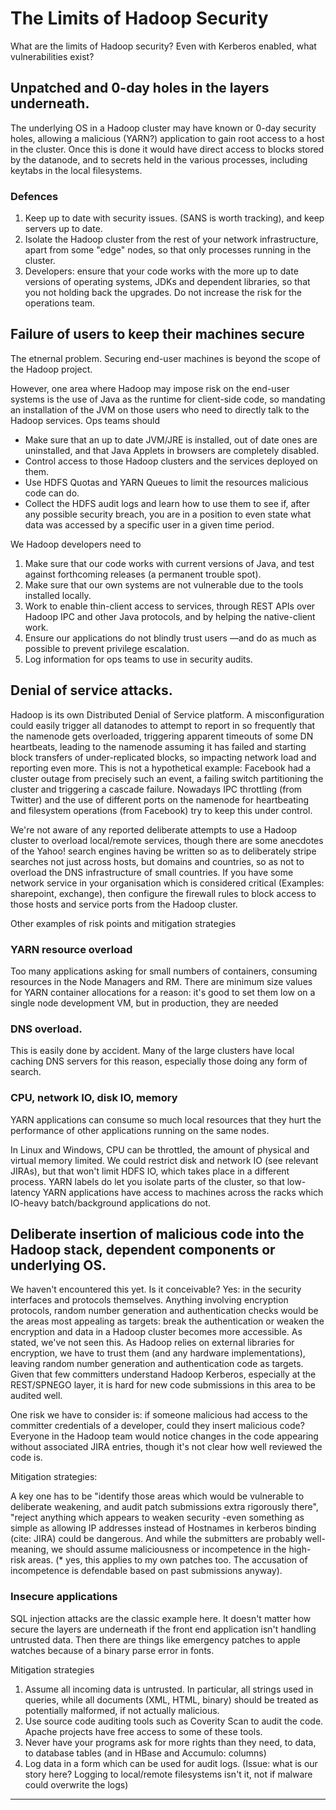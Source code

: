 <!---
  Licensed under the Apache License, Version 2.0 (the "License");
  you may not use this file except in compliance with the License.
  You may obtain a copy of the License at
  
   http://www.apache.org/licenses/LICENSE-2.0
  
  Unless required by applicable law or agreed to in writing, software
  distributed under the License is distributed on an "AS IS" BASIS,
  WITHOUT WARRANTIES OR CONDITIONS OF ANY KIND, either express or implied.
  See the License for the specific language governing permissions and
  limitations under the License. See accompanying LICENSE file.
-->

# The Limits of Hadoop Security

What are the limits of Hadoop security? Even with Kerberos enabled, what vulnerabilities exist?

## Unpatched and 0-day holes in the layers underneath.

The underlying OS in a Hadoop cluster may have known or 0-day security holes, allowing a malicious (YARN?) application to gain root access to a host in the cluster. Once this is done it would have direct access to blocks stored by the datanode, and to secrets held in the various processes, including keytabs in the local filesystems.

### Defences

1. Keep up to date with security issues. (SANS is worth tracking), and keep servers up to date.
2. Isolate the Hadoop cluster from the rest of your network infrastructure, apart from some "edge" nodes, so that only processes running in the cluster.
3. Developers: ensure that your code works with the more up to date versions of operating systems, JDKs and dependent libraries, so that you not holding back the upgrades. Do not increase the risk for the operations team.

## Failure of users to keep their machines secure

The etnernal problem. Securing end-user machines is beyond the scope of the Hadoop project.

However, one area where Hadoop may impose risk on the end-user systems is the use of Java as the runtime for client-side code, so mandating an installation of the JVM on those users who need to directly talk to the Hadoop services.
Ops teams should

* Make sure that an up to date JVM/JRE is installed, out of date ones are uninstalled, and that Java Applets in browsers are completely disabled.
* Control access to those Hadoop clusters and the services deployed on them.
* Use HDFS Quotas and YARN Queues to limit the resources malicious code can do.
* Collect the HDFS audit logs and learn how to use them to see if, after any possible security breach, you are in a position to even state what data was accessed by a specific user in a given time period.

We Hadoop developers need to

1. Make sure that our code works with current versions of Java, and test against forthcoming releases (a permanent trouble spot).
2. Make sure that our own systems are not vulnerable due to the tools installed locally.
3. Work to enable thin-client access to services, through REST APIs over Hadoop IPC and other Java protocols, and by helping the native-client work.
4. Ensure our applications do not blindly trust users —and do as much as possible to prevent privilege escalation.
5. Log information for ops teams to use in security audits.

## Denial of service attacks.

Hadoop is its own Distributed Denial of Service platform. A misconfiguration could easily trigger all datanodes to attempt to report in so frequently that the namenode gets overloaded, triggering apparent timeouts of some DN heartbeats, leading to the namenode assuming it has failed and starting block transfers of under-replicated blocks, so impacting network load and reporting even more. This is not a hypothetical example: Facebook had a cluster outage from precisely such an event, a failing switch partitioning the cluster and triggering a cascade failure. Nowadays IPC throttling (from Twitter) and the use of different ports on the namenode for heartbeating and filesystem operations (from Facebook) try to keep this under control.

We're not aware of any reported deliberate attempts to use a Hadoop cluster to overload local/remote services, though there are some anecdotes of the Yahoo! search engines having be written so as to deliberately stripe searches not just across hosts, but domains and countries, so as not to overload the DNS infrastructure of small countries. If you have some network service in your organisation which is considered critical (Examples: sharepoint, exchange), then configure the firewall rules to block access to those hosts and service ports from the Hadoop cluster.

Other examples of risk points and mitigation strategies

### YARN resource overload

Too many applications asking for small numbers of containers, consuming resources in the Node Managers and RM. There are minimum size values for YARN container allocations for a reason: it's good to set them low on a single node development VM, but in production, they are needed

### DNS overload.

This is easily done by accident. Many of the large clusters have local caching DNS servers for this reason, especially those doing any form of search. 

### CPU, network IO, disk IO, memory

YARN applications can consume so much local resources that they hurt the performance of other applications running on the same nodes.

In Linux and Windows, CPU can be throttled, the amount of physical and virtual memory limited. We could restrict disk and network IO (see relevant JIRAs), but that won't limit HDFS IO, which takes place in a different process.
YARN labels do let you isolate parts of the cluster, so that low-latency YARN applications have access to machines across the racks which IO-heavy batch/background applications do not. 

## Deliberate insertion of malicious code into the Hadoop stack, dependent components or underlying OS.

We haven't encountered this yet. Is it conceivable? Yes: in the security interfaces and protocols themselves. Anything involving encryption protocols, random number generation and authentication checks would be the areas most appealing as targets: break the authentication or weaken the encryption and data in a Hadoop cluster becomes more accessible. As stated, we've not seen this. As Hadoop relies on external libraries for encryption, we have to trust them (and any hardware implementations), leaving random number generation and authentication code as targets. Given that few committers understand Hadoop Kerberos, especially at the REST/SPNEGO layer, it is hard for new code submissions in this area to be audited well.

One risk we have to consider is: if someone malicious had access to the committer credentials of a developer, could they insert malicious code? Everyone in the Hadoop team would notice changes in the code appearing without associated 
JIRA entries, though it's not clear how well reviewed the code is. 

Mitigation strategies:

A key one has to be "identify those areas which would be vulnerable to deliberate weakening, and audit patch submissions extra rigorously there", "reject anything which appears to weaken security -even something as simple as allowing IP addresses instead of Hostnames in kerberos binding (cite: JIRA) could be dangerous. And while the submitters are probably well-meaning, we should assume maliciousness or incompetence in the high-risk areas. (* yes, this applies to my own patches too. The accusation of incompetence is defendable based on past submissions anyway). 

### Insecure applications

SQL injection attacks are the classic example here. It doesn't matter how secure the layers are underneath if the front end application isn't handling untrusted data. Then there are things like emergency patches to apple watches because of a binary parse error in fonts. 

Mitigation strategies 

1. Assume all incoming data is untrusted. In particular, all strings used in queries, while all documents (XML, HTML, binary) should be treated as potentially malformed, if not actually malicious. 
2. Use source code auditing tools such as Coverity Scan to audit the code. Apache projects have free access to some of these tools.
3. Never have your programs ask for more rights than they need, to data, to database tables (and in HBase and Accumulo: columns)
4. Log data in a form which can be used for audit logs. (Issue: what is our story here? Logging to local/remote filesystems isn't it, not if malware could overwrite the logs)

----
 